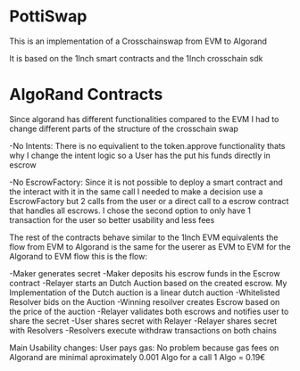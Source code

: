 # PottiSwap

This is an implementation of a Crosschainswap from EVM to Algorand

It is based on the 1Inch smart contracts and the 1Inch crosschain sdk

# AlgoRand Contracts

Since algorand has different functionalities compared to the EVM I had to change different parts of the structure of the crosschain swap

-No Intents:
There is no equivalient to the token.approve functionality thats why I change the intent logic so a User has the put his funds directly in escrow

-No EscrowFactory:
Since it is not possible to deploy a smart contract and the interact with it in the same call I needed to make a decision use a EscrowFactory but 2 calls from the user or a direct call to a escrow contract that handles all escrows. I chose the second option to only have 1 transaction for the user so better usability and less fees

The rest of the contracts behave similar to the 1Inch EVM equivalents the flow from EVM to Algorand is the same for the userer as EVM to EVM for the Algorand to EVM flow this is the flow:

-Maker generates secret
-Maker deposits his escrow funds in the Escrow contract
-Relayer starts an Dutch Auction based on the created escrow. My Implementation of the Dutch auction is a linear dutch auction
-Whitelisted Resolver bids on the Auction
-Winning resoilver creates Escrow based on the price of the auction
-Relayer validates both escrows and notifies user to share the secret
-User shares secret with Relayer
-Relayer shares secret with Resolvers
-Resolvers execute withdraw transactions on both chains

Main Usability changes:
User pays gas: No problem because gas fees on Algorand are minimal aproximately 0.001 Algo for a call 1 Algo = 0.19€
